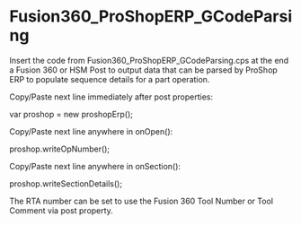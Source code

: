 # Fusion360_ProShopERP_GCodeParsing
Insert the code from Fusion360_ProShopERP_GCodeParsing.cps at the end a Fusion 360 or HSM Post to output data that can be parsed by ProShop ERP to populate sequence details for a part operation.

Copy/Paste next line immediately after post properties:

var proshop = new proshopErp();
  
Copy/Paste next line anywhere in onOpen():

proshop.writeOpNumber();
  
Copy/Paste next line anywhere in onSection():

proshop.writeSectionDetails();

The RTA number can be set to use the Fusion 360 Tool Number or Tool Comment via post property.